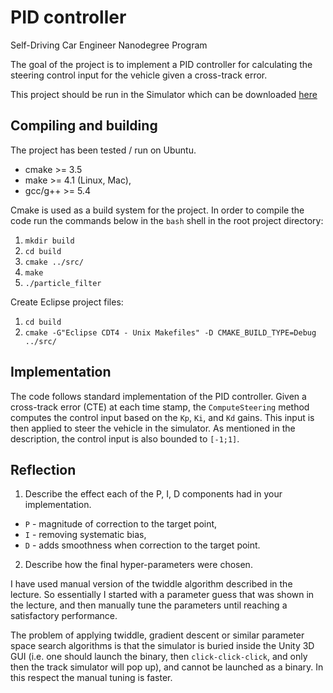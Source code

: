# PID controller

Self-Driving Car Engineer Nanodegree Program

The goal of the project is to implement a PID controller 
for calculating the steering control input for the vehicle given a cross-track error.

This project should be run in the Simulator which can be downloaded [here](https://github.com/udacity/self-driving-car-sim/releases)

## Compiling and building

The project has been tested / run on Ubuntu.

* cmake >= 3.5
* make >= 4.1 (Linux, Mac),
* gcc/g++ >= 5.4

Cmake is used as a build system for the project. 
In order to compile the code run the commands below in the `bash` shell in the root project directory:
1. `mkdir build`
2. `cd build`
3. `cmake ../src/`
4. `make`
5. `./particle_filter`

Create Eclipse project files:
1. `cd build`
2. `cmake -G"Eclipse CDT4 - Unix Makefiles" -D CMAKE_BUILD_TYPE=Debug ../src/`

## Implementation

The code follows standard implementation of the PID controller. 
Given a cross-track error (CTE) at each time stamp, 
the `ComputeSteering` method computes the control 
input based on the `Kp`, `Ki`, and `Kd` gains.
This input is then applied to steer the vehicle in the simulator.
As mentioned in the description, the control input is also bounded to `[-1;1]`.

## Reflection

1. Describe the effect each of the P, I, D components had in your implementation.

* `P` - magnitude of correction to the target point,
* `I` - removing systematic bias,
* `D` - adds smoothness when correction to the target point.

2. Describe how the final hyper-parameters were chosen.

I have used manual version of the twiddle algorithm described in the lecture.
So essentially I started with a parameter guess that was shown in the lecture, 
and then manually tune the parameters until reaching a satisfactory performance.

The problem of applying twiddle, gradient descent or similar parameter space search algorithms
is that the simulator is buried inside the Unity 3D GUI (i.e. one should launch the binary, then `click-click-click`, 
and only then the track simulator will pop up), and cannot be launched as a binary. 
In this respect the manual tuning is faster.
